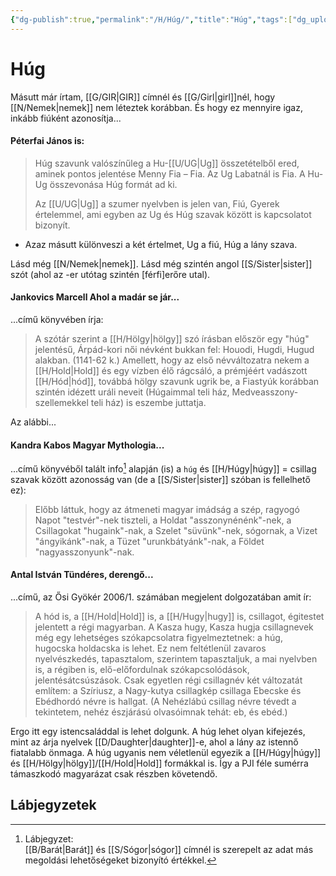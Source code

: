 ```yaml
---
{"dg-publish":true,"permalink":"/H/Húg/","title":"Húg","tags":["dg_uploaded"],"created":"2023-10-23T04:20","updated":"2023-10-23T04:20"}
---
```



# Húg

Másutt már írtam, [[G/GIR\|GIR]] címnél és [[G/Girl\|girl]]nél, hogy [[N/Nemek\|nemek]] nem léteztek korábban. És hogy ez mennyire igaz, inkább fiúként azonosítja...

#### Péterfai János is:

> Húg szavunk valószínűleg a Hu-[[U/UG\|Ug]] összetételből ered, aminek pontos jelentése Menny Fia – Fia. Az Ug Labatnál is Fia. A Hu-Ug összevonása Húg formát ad ki.  
>
> Az [[U/UG\|Ug]] a szumer nyelvben is jelen van, Fiú, Gyerek értelemmel, ami egyben az Ug és Húg szavak között is kapcsolatot bizonyít.  
- Azaz másutt különveszi a két értelmet, Ug a fiú, Húg a lány szava.  

Lásd még [[N/Nemek\|nemek]]. Lásd még szintén angol [[S/Sister\|sister]] szót (ahol az -er utótag szintén \[férfi\]erőre utal).  

#### Jankovics Marcell Ahol a madár se jár...

...című könyvében írja:  
> A szótár szerint a [[H/Hölgy\|hölgy]] szó írásban először egy "húg" jelentésű, Árpád-kori női névként bukkan fel: Houodi, Hugdi, Hugud alakban. (1141-62 k.) Amellett, hogy az első névváltozatra nekem a [[H/Hold\|Hold]] és egy vízben élő rágcsáló, a prémjéért vadászott [[H/Hód\|hód]], továbbá hölgy szavunk ugrik be, a Fiastyúk korábban szintén idézett uráli neveit (Húgaimmal teli ház, Medveasszony-szellemekkel teli ház) is eszembe juttatja.  

Az alábbi...

#### Kandra Kabos Magyar Mythologia...

...című könyvéből talált info[^1] alapján (is) a `húg` és [[H/Húgy\|húgy]] = csillag szavak között azonosság van (de a [[S/Sister\|sister]] szóban is fellelhető ez):  
> Előbb láttuk, hogy az átmeneti magyar imádság a szép, ragyogó Napot "testvér"-nek tiszteli, a Holdat "asszonynénénk"-nek, a Csillagokat "hugaink"-nak, a Szelet "süvünk"-nek, sógornak, a Vizet "ángyikánk"-nak, a Tüzet "urunkbátyánk"-nak, a Földet "nagyasszonyunk"-nak.  

#### Antal István Tündéres, derengő...

...című, az Ősi Gyökér 2006/1. számában megjelent dolgozatában amit ír:  
> A hód is, a [[H/Hold\|Hold]] is, a [[H/Hugy\|hugy]] is, csillagot, égitestet jelentett a régi magyarban. A Kasza hugy, Kasza hugja csillagnevek még egy lehetséges szókapcsolatra figyelmeztetnek: a húg, hugocska holdacska is lehet. Ez nem feltétlenül zavaros nyelvészkedés, tapasztalom, szerintem tapasztaljuk, a mai nyelvben is, a régiben is, elő-előfordulnak szókapcsolódások, jelentésátcsúszások. Csak egyetlen régi csillagnév két változatát említem: a Szíriusz, a Nagy-kutya csillagkép csillaga Ebecske és Ebédhordó névre is hallgat. (A Nehézlábú csillag névre tévedt a tekintetem, nehéz észjárású olvasóimnak tehát: eb, és ebéd.)  

Ergo itt egy istencsaláddal is lehet dolgunk. A húg lehet olyan kifejezés, mint az árja nyelvek [[D/Daughter\|daughter]]-e, ahol a lány az istennő fiatalabb önmaga. A húg ugyanis nem véletlenül egyezik a [[H/Húgy\|húgy]] és [[H/Hölgy\|hölgy]]/[[H/Hold\|Hold]] formákkal is. Így a PJI féle sumérra támaszkodó magyarázat csak részben követendő.  

## Lábjegyzetek

[^1]: Lábjegyzet:  
[[B/Barát\|Barát]] és [[S/Sógor\|sógor]] címnél is szerepelt az adat más megoldási lehetőségeket bizonyító értékkel.